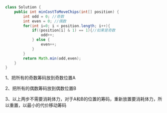 ```java
class Solution {
    public int minCostToMoveChips(int[] position) {
        int odd = 0; //奇数
        int even = 0; //偶数
        for(int i=0; i < position.length; i++){
            if((position[i] & 1) == 1){//如果是奇数
                odd++;
            } else {
                even++;
            }
        }
        return Math.min(odd,even);
    }
}
```

1、把所有的奇数筹码放到奇数位置A

2、把所有的偶数筹码放到偶数位置B

3、以上两步不需要消耗体力，对于A和B的位置的筹码，重新放置要消耗体力，所以重置，以最小的代价移动筹码













































